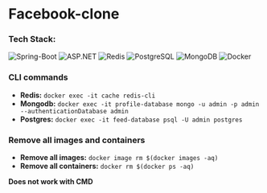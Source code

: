 # Facebook-clone

### Tech Stack:
![Spring-Boot](https://img.shields.io/static/v1?label&message=spring-boot&color=6DB33F&style=for-the-badge)
![ASP.NET](https://img.shields.io/static/v1?label&message=asp.net&color=5C2D91&style=for-the-badge)
![Redis](https://img.shields.io/static/v1?label&message=redis&color=ff0000&style=for-the-badge)
![PostgreSQL](https://img.shields.io/static/v1?label&message=postgresql&color=316192&style=for-the-badge)
![MongoDB](https://img.shields.io/static/v1?label&message=mongodb&color=4EA94B&style=for-the-badge)
![Docker](https://img.shields.io/static/v1?label&message=docker&color=2CA5E0&style=for-the-badge)


### CLI commands
- **Redis:** ```docker exec -it cache redis-cli```
- **Mongodb:** ```docker exec -it profile-database mongo -u admin -p admin --authenticationDatabase admin```
- **Postgres:** ```docker exec -it feed-database psql -U admin postgres```

### Remove all images and containers
- **Remove all images:** ```docker image rm $(docker images -aq)```
- **Remove all containers:** ```docker rm $(docker ps -aq)```

**Does not work with CMD**